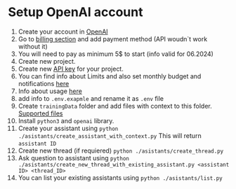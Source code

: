 # Setup OpenAI account
1. Create your account in [OpenAI](https://platform.openai.com/playground/)
2. Go to [billing section](https://platform.openai.com/settings/organization/billing/overview) and add payment method (API woudn`t work without it)
3. You will need to pay as minimum 5$ to start (info valid for 06.2024)
4. Create new project.
5. Create new [API key](https://platform.openai.com/api-keys) for your project.
6. You can find info about Limits and also set monthly budget and notifications [here](https://platform.openai.com/settings/organization/limits)
7. Info about usage [here](https://platform.openai.com/usage)
8. add info to `.env.exapmle` and rename it as `.env` file
9. Create  `trainingData` folder and add files with context to this folder. [Supported files](https://platform.openai.com/docs/assistants/tools/file-search/supported-files)
10. Install `python3` and `openai` library.
11. Create your assistant using `python ./asistants/create_assistant_with_context.py` This will return `assistant ID`
12. Create new thread (if requiered) `python ./asistants/create_thread.py`
12. Ask question to assistant using `python ./asistants/create_new_thread_with_existing_assistant.py <assistant ID> <thread_ID>`
13. You can list your existing assistants using `python ./asistants/list.py`